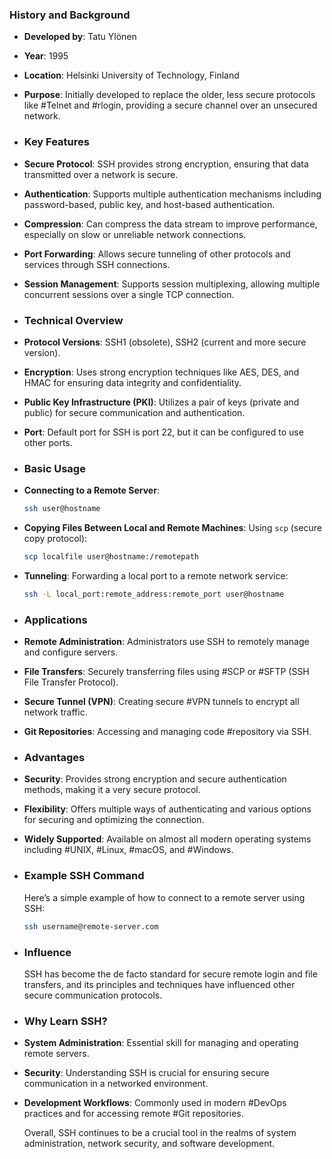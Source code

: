 ### **History and Background**
- **Developed by**: Tatu Ylönen
- **Year**: 1995
- **Location**: Helsinki University of Technology, Finland
- **Purpose**: Initially developed to replace the older, less secure protocols like #Telnet and #rlogin, providing a secure channel over an unsecured network.
- ### **Key Features**
- **Secure Protocol**: SSH provides strong encryption, ensuring that data transmitted over a network is secure.
- **Authentication**: Supports multiple authentication mechanisms including password-based, public key, and host-based authentication.
- **Compression**: Can compress the data stream to improve performance, especially on slow or unreliable network connections.
- **Port Forwarding**: Allows secure tunneling of other protocols and services through SSH connections.
- **Session Management**: Supports session multiplexing, allowing multiple concurrent sessions over a single TCP connection.
- ### **Technical Overview**
- **Protocol Versions**: SSH1 (obsolete), SSH2 (current and more secure version).
- **Encryption**: Uses strong encryption techniques like AES, DES, and HMAC for ensuring data integrity and confidentiality.
- **Public Key Infrastructure (PKI)**: Utilizes a pair of keys (private and public) for secure communication and authentication.
- **Port**: Default port for SSH is port 22, but it can be configured to use other ports.
- ### **Basic Usage**
- **Connecting to a Remote Server**: 
  
  ```bash
  ssh user@hostname
  ```
- **Copying Files Between Local and Remote Machines**: Using `scp` (secure copy protocol):
  
  ```bash
  scp localfile user@hostname:/remotepath
  ```
- **Tunneling**: Forwarding a local port to a remote network service:
  
  ```bash
  ssh -L local_port:remote_address:remote_port user@hostname
  ```
- ### **Applications**
- **Remote Administration**: Administrators use SSH to remotely manage and configure servers.
- **File Transfers**: Securely transferring files using #SCP or #SFTP (SSH File Transfer Protocol).
- **Secure Tunnel (VPN)**: Creating secure #VPN tunnels to encrypt all network traffic.
- **Git Repositories**: Accessing and managing code #repository via SSH.
- ### **Advantages**
- **Security**: Provides strong encryption and secure authentication methods, making it a very secure protocol.
- **Flexibility**: Offers multiple ways of authenticating and various options for securing and optimizing the connection.
- **Widely Supported**: Available on almost all modern operating systems including #UNIX, #Linux, #macOS, and #Windows.
- ### **Example SSH Command**
  
  Here’s a simple example of how to connect to a remote server using SSH:
  
  ```bash
  ssh username@remote-server.com
  ```
- ### **Influence**
  
  SSH has become the de facto standard for secure remote login and file transfers, and its principles and techniques have influenced other secure communication protocols.
- ### **Why Learn SSH?**
- **System Administration**: Essential skill for managing and operating remote servers.
- **Security**: Understanding SSH is crucial for ensuring secure communication in a networked environment.
- **Development Workflows**: Commonly used in modern #DevOps practices and for accessing remote #Git repositories.
  
  Overall, SSH continues to be a crucial tool in the realms of system administration, network security, and software development.